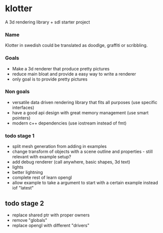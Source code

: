 # klotter
A 3d rendering library + sdl starter project

### Name
Klotter in swedish could be translated as doodlge, graffiti or scribbling.


### Goals
* Make a 3d renderer that produce pretty pictures
* reduce main bloat and provide a easy way to write a renderer
* only goal is to provide pretty pictures


### Non goals
* versatile data driven rendering library that fits all purposes (use specific interfaces)
* have a good api design with great memory management (use smart pointers)
* modern c++ dependencies (use iostream instead of fmt)


### todo stage 1
* split mesh generation from adding in examples
* change transform of objects with a scene outline and properties - still relevant with example setup?
* add debug renderer (call anywhere, basic shapes, 3d text)
* lights
* better lightning
* complete rest of learn opengl
* allow example to take a argument to start with a certain example instead iof "latest"


## todo stage 2
* replace shared ptr with proper owners
* remove "globals"
* replace opengl with different "drivers"

